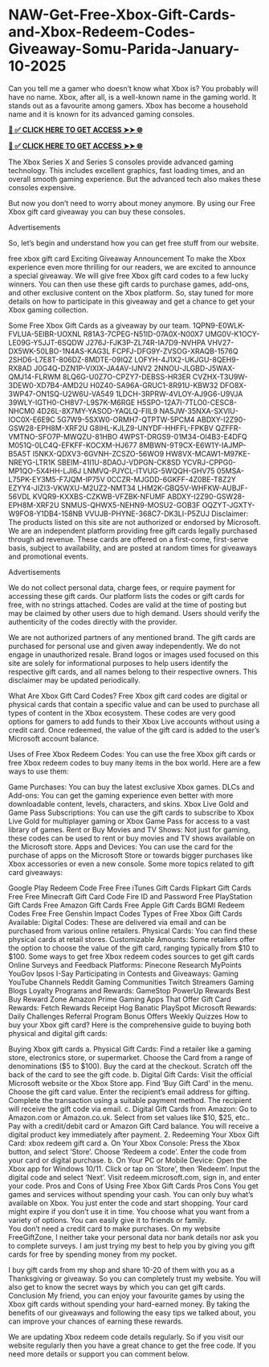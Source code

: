 # NAW-Get-Free-Xbox-Gift-Cards-and-Xbox-Redeem-Codes-Giveaway-Somu-Parida-January-10-2025
Can you tell me a gamer who doesn’t know what Xbox is? You probably will have no name. Xbox, after all, is a well-known name in the gaming world. It stands out as a favourite among gamers. Xbox has become a household name and it is known for its advanced gaming consoles.

**[📌 ✅ CLICK HERE TO GET ACCESS ➤➤ 🌐](https://newmegadeals.xyz/xbox-giftcard/)**

**[📌 ✅ CLICK HERE TO GET ACCESS ➤➤ 🌐](https://newmegadeals.xyz/xbox-giftcard/)**


The Xbox Series X and Series S consoles provide advanced gaming technology. This includes excellent graphics, fast loading times, and an overall smooth gaming experience. But the advanced tech also makes these consoles expensive.

But now you don’t need to worry about money anymore. By using our Free Xbox gift card giveaway you can buy these consoles.

Advertisements

So, let’s begin and understand how you can get free stuff from our website.

free xbox gift card
Exciting Giveaway Announcement
To make the Xbox experience even more thrilling for our readers, we are excited to announce a special giveaway. We will give free Xbox gift card codes to a few lucky winners. You can then use these gift cards to purchase games, add-ons, and other exclusive content on the Xbox platform. So, stay tuned for more details on how to participate in this giveaway and get a chance to get your Xbox gaming collection.

Some Free Xbox Gift Cards as a giveaway by our team.
1QPN9-E0WLK-FVLUA-5EIBR-UOXNL
R81A3-7CPEG-N51ID-07A0X-N00X7
UMG0V-K1OCY-LE09G-Y5JJT-6SQDW
J276J-FJK3P-ZL74R-IA7D9-NVHPA
VHV27-DX5WK-50LBO-1N4AS-KAG3L
FCPFJ-DFG9Y-ZVSOG-XRAQB-1576Q
2SHD6-L7E8T-806DZ-8MDTE-09IQZ
LOFYH-4J1X2-UKJGU-8QEH9-RX8AD
J0G4Q-DZN1P-VIXIX-JA4AV-IJNV2
2NNOU-JLGBD-J5WAX-QMJ14-FLRWM
8LQ6G-U0Z7O-CPZY7-DEBSS-HR3ER
CVZHX-T3U9W-3DEW0-XD7B4-AMD2U
H0Z40-SA96A-GRUC1-8R91U-KBW32
DFO8X-3WP47-ON1SQ-U2W6U-VA549
1LDCH-3RPRW-4VLOY-AJ9G6-U9VJA
39WLY-IGTH0-CH8V7-L9S7K-M6RGE
H5SPO-12A7I-7TLO0-CESC8-NHCM0
4D26L-8X7MY-YASOD-YAQLQ-FIIL9
NA5JW-35NXA-SXVIU-IOC0X-E6E9C
5G7W9-5SXW0-ORMH7-QTPTW-5PCM4
ABDXY-I2Z90-GSW28-EPH8M-XRF2U
G8IHL-KJLZ9-UNYDF-HHFFL-FPKBV
QZFFR-VMTNO-SFO7P-MWQZU-81HBO
4WPST-DRGS9-01M34-OI4B3-E4DFQ
M051Q-0LC4Q-EFKFF-KOCXM-HJ677
8MBWN-9T9CX-E6W1Y-IAJMP-B5A5T
I5NKX-QDXV3-6GVNH-ZCSZO-56WO9
HW8VX-MCAW1-M97KE-NREYG-LTR1K
SBEIM-41I1U-8DAOJ-VDPGN-CK8SD
YCVRJ-CPPG0-MP1QO-5X4HH-LJI6J
LNMVQ-PJYCL-ITVUG-5WQQH-GHV75
05MSA-L75PK-EY3M5-F7JQM-IP75V
0CCZR-MJGDD-6GKFF-4Z0BE-T8Z2Y
EZYY4-JIZI3-VKWXU-M2UZ2-NMT34
LHM2K-GBQ5V-WHFKW-AUBJF-56VDL
KVQR9-KXXBS-CZKWB-VFZBK-NFUMF
ABDXY-I2Z90-GSW28-EPH8M-XRF2U
SNMUS-QHWX5-NEHN9-MOSU2-GOB3F
OQZYT-JGXTY-W9FO8-Y1DB4-158NB
VVUJB-PHYNE-368C7-DK3LI-P5ZUJ
Disclaimer: The products listed on this site are not authorized or endorsed by Microsoft. We are an independent platform providing free gift cards legally purchased through ad revenue. These cards are offered on a first-come, first-serve basis, subject to availability, and are posted at random times for giveaways and promotional events.

Advertisements

We do not collect personal data, charge fees, or require payment for accessing these gift cards. Our platform lists the codes or gift cards for free, with no strings attached. Codes are valid at the time of posting but may be claimed by other users due to high demand. Users should verify the authenticity of the codes directly with the provider.

We are not authorized partners of any mentioned brand. The gift cards are purchased for personal use and given away independently. We do not engage in unauthorized resale. Brand logos or images used focused on this site are solely for informational purposes to help users identify the respective gift cards, and all names belong to their respective owners. This disclaimer may be updated periodically.

What Are Xbox Gift Card Codes?
Free Xbox gift card codes are digital or physical cards that contain a specific value and can be used to purchase all types of content in the Xbox ecosystem. These codes are very good options for gamers to add funds to their Xbox Live accounts without using a credit card. Once redeemed, the value of the gift card is added to the user’s Microsoft account balance.

Uses of Free Xbox Redeem Codes:
You can use the free Xbox gift cards or free Xbox redeem codes to buy many items in the box world. Here are a few ways to use them:

Game Purchases: You can buy the latest exclusive Xbox games.
DLCs and Add-ons: You can get the gaming experience even better with more downloadable content, levels, characters, and skins.
Xbox Live Gold and Game Pass Subscriptions: You can use the gift cards to subscribe to Xbox Live Gold for multiplayer gaming or Xbox Game Pass for access to a vast library of games.
Rent or Buy Movies and TV Shows: Not just for gaming, these codes can be used to rent or buy movies and TV shows available on the Microsoft store.
Apps and Devices: You can use the card for the purchase of apps on the Microsoft Store or towards bigger purchases like Xbox accessories or even a new console.
Some more topics related to gift card giveaways:

Google Play Redeem Code Free
Free iTunes Gift Cards
Flipkart Gift Cards Free
Free Minecraft Gift Card Code
Fire ID and Password
Free PlayStation Gift Cards
Free Amazon Gift Cards
Free Apple Gift Cards
BGMI Redeem Codes Free
Free Genshin Impact Codes
Types of Free Xbox Gift Cards Available:
Digital Codes: These are delivered via email and can be purchased from various online retailers.
Physical Cards: You can find these physical cards at retail stores.
Customizable Amounts: Some retailers offer the option to choose the value of the gift card, ranging typically from $10 to $100.
Some ways to get free Xbox redeem codes
sources to get gift cards
Online Surveys and Feedback Platforms:
Pinecone Research
MyPoints
YouGov
Ipsos I-Say
Participating in Contests and Giveaways:
Gaming YouTube Channels
Reddit Gaming Communities
Twitch Streamers
Gaming Blogs
Loyalty Programs and Rewards:
GameStop PowerUp Rewards
Best Buy Reward Zone
Amazon Prime Gaming
Apps That Offer Gift Card Rewards:
Fetch Rewards
Receipt Hog
Banatic
PlaySpot
Microsoft Rewards:
Daily Challenges
Referral Program
Bonus Offers
Weekly Quizzes
How to buy your Xbox gift card?
Here is the comprehensive guide to buying both physical and digital gift cards:

Buying Xbox gift cards
a. Physical Gift Cards:
Find a retailer like a gaming store, electronics store, or supermarket.
Choose the Card from a range of denominations ($5 to $100).
Buy the card at the checkout.
Scratch off the back of the card to see the gift code.
b. Digital Gift Cards:
Visit the official Microsoft website or the Xbox Store app.
Find ‘Buy Gift Card’ in the menu.
Choose the gift card value.
Enter the recipient’s email address for gifting.
Complete the transaction using a suitable payment method.
The recipient will receive the gift code via email.
c. Digital Gift Cards from Amazon:
Go to Amazon.com or Amazon.co.uk.
Select from set values like $10, $25, etc..
Pay with a credit/debit card or Amazon Gift Card balance.
You will receive a digital product key immediately after payment.
2. Redeeming Your Xbox Gift Card:
xbox redeem gift card
a. On Your Xbox Console:
Press the Xbox button, and select ‘Store’.
Choose ‘Redeem a code’.
Enter the code from your card or digital purchase.
b. On Your PC or Mobile Device:
Open the Xbox app for Windows 10/11.
Click or tap on ‘Store’, then ‘Redeem’.
Input the digital code and select ‘Next’.
Visit redeem.microsoft.com, sign in, and enter your code.
Pros and Cons of Using Free Xbox Gift Cards
Pros	Cons
You get games and services without spending your cash.	You can only buy what’s available on Xbox.
You just enter the code and start shopping.	Your card might expire if you don’t use it in time.
You choose what you want from a variety of options.	
You can easily give it to friends or family.	
You don’t need a credit card to make purchases.	
On my website FreeGiftZone, I neither take your personal data nor bank details nor ask you to complete surveys. I am just trying my best to help you by giving you gift cards for free by spending money from my pocket. 

I buy gift cards from my shop and share 10-20 of them with you as a Thanksgiving or giveaway. So you can completely trust my website. You will also get to know the secret ways by which you can get gift cards.
Conclusion
My friend, you can enjoy your favourite games by using the Xbox gift cards without spending your hard-earned money. By taking the benefits of our giveaways and following the easy tips we talked about, you can improve your chances of earning these rewards.

We are updating Xbox redeem code details regularly. So if you visit our website regularly then you have a great chance to get the free code. If you need more details or support you can comment below.

